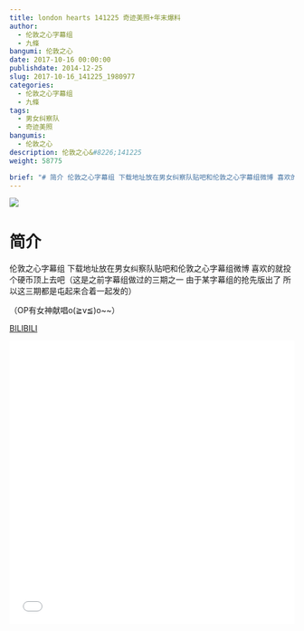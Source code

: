```yaml
---
title: london hearts 141225 奇迹美照+年末爆料
author: 
  - 伦敦之心字幕组
  - 九條
bangumi: 伦敦之心
date: 2017-10-16 00:00:00
publishdate: 2014-12-25
slug: 2017-10-16_141225_1980977
categories: 
  - 伦敦之心字幕组
  - 九條
tags: 
  - 男女纠察队
  - 奇迹美照
bangumis: 
  - 伦敦之心
description: 伦敦之心&#8226;141225
weight: 58775

brief: "# 简介 伦敦之心字幕组 下载地址放在男女纠察队贴吧和伦敦之心字幕组微博 喜欢的就投个硬币顶上去吧（这是之前字幕组做过的三期之一 由于某字幕组的抢先版出了 所以这三期都是屯起来合着一起发的） （OP有女神献唱o(≧v≦)o~~）"
---
```


![](https://i.imgur.com/j0v10wD.jpg)

# 简介  
伦敦之心字幕组 下载地址放在男女纠察队贴吧和伦敦之心字幕组微博 喜欢的就投个硬币顶上去吧（这是之前字幕组做过的三期之一 由于某字幕组的抢先版出了 所以这三期都是屯起来合着一起发的）


（OP有女神献唱o(≧v≦)o~~）

  [BILIBILI](https://www.bilibili.com/video/av1980977/)


<div class="vcontainer">  <iframe class='video' src="//www.bilibili.com/blackboard/player.html?aid=1980977" width="100%" height="500" frameborder="0" allowfullscreen="allowfullscreen"></iframe></div>
